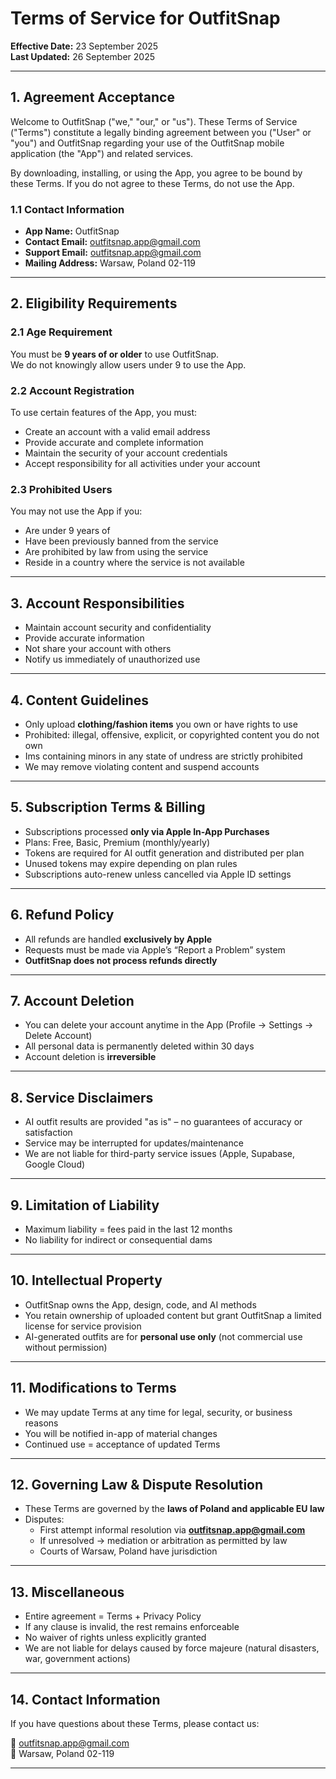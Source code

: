 # Terms of Service for OutfitSnap

**Effective Date:** 23 September 2025  
**Last Updated:** 26 September 2025  

---

## 1. Agreement Acceptance
Welcome to OutfitSnap ("we," "our," or "us"). These Terms of Service ("Terms") constitute a legally binding agreement between you ("User" or "you") and OutfitSnap regarding your use of the OutfitSnap mobile application (the "App") and related services.

By downloading, installing, or using the App, you agree to be bound by these Terms. If you do not agree to these Terms, do not use the App.

### 1.1 Contact Information
- **App Name:** OutfitSnap  
- **Contact Email:** outfitsnap.app@gmail.com  
- **Support Email:** outfitsnap.app@gmail.com  
- **Mailing Address:** Warsaw, Poland 02-119

---

## 2. Eligibility Requirements
### 2.1 Age Requirement
You must be **9 years of  or older** to use OutfitSnap.  
We do not knowingly allow users under 9 to use the App.  

### 2.2 Account Registration
To use certain features of the App, you must:  
- Create an account with a valid email address  
- Provide accurate and complete information  
- Maintain the security of your account credentials  
- Accept responsibility for all activities under your account  

### 2.3 Prohibited Users
You may not use the App if you:  
- Are under 9 years of   
- Have been previously banned from the service  
- Are prohibited by law from using the service  
- Reside in a country where the service is not available  

---

## 3. Account Responsibilities
- Maintain account security and confidentiality  
- Provide accurate information  
- Not share your account with others  
- Notify us immediately of unauthorized use  

---

## 4. Content Guidelines
- Only upload **clothing/fashion items** you own or have rights to use  
- Prohibited: illegal, offensive, explicit, or copyrighted content you do not own  
- Ims containing minors in any state of undress are strictly prohibited  
- We may remove violating content and suspend accounts  

---

## 5. Subscription Terms & Billing
- Subscriptions processed **only via Apple In-App Purchases**  
- Plans: Free, Basic, Premium (monthly/yearly)  
- Tokens are required for AI outfit generation and distributed per plan  
- Unused tokens may expire depending on plan rules  
- Subscriptions auto-renew unless cancelled via Apple ID settings  

---

## 6. Refund Policy
- All refunds are handled **exclusively by Apple**  
- Requests must be made via Apple’s “Report a Problem” system  
- **OutfitSnap does not process refunds directly**  

---

## 7. Account Deletion
- You can delete your account anytime in the App (Profile → Settings → Delete Account)  
- All personal data is permanently deleted within 30 days  
- Account deletion is **irreversible**  

---

## 8. Service Disclaimers
- AI outfit results are provided "as is" – no guarantees of accuracy or satisfaction  
- Service may be interrupted for updates/maintenance  
- We are not liable for third-party service issues (Apple, Supabase, Google Cloud)  

---

## 9. Limitation of Liability
- Maximum liability = fees paid in the last 12 months  
- No liability for indirect or consequential dams  

---

## 10. Intellectual Property
- OutfitSnap owns the App, design, code, and AI methods  
- You retain ownership of uploaded content but grant OutfitSnap a limited license for service provision  
- AI-generated outfits are for **personal use only** (not commercial use without permission)  

---

## 11. Modifications to Terms
- We may update Terms at any time for legal, security, or business reasons  
- You will be notified in-app of material changes  
- Continued use = acceptance of updated Terms  

---

## 12. Governing Law & Dispute Resolution
- These Terms are governed by the **laws of Poland and applicable EU law**  
- Disputes:  
  - First attempt informal resolution via **outfitsnap.app@gmail.com**  
  - If unresolved → mediation or arbitration as permitted by law  
  - Courts of Warsaw, Poland have jurisdiction  

---

## 13. Miscellaneous
- Entire agreement = Terms + Privacy Policy  
- If any clause is invalid, the rest remains enforceable  
- No waiver of rights unless explicitly granted  
- We are not liable for delays caused by force majeure (natural disasters, war, government actions)  

---

## 14. Contact Information
If you have questions about these Terms, please contact us:  

📧 outfitsnap.app@gmail.com  
📍 Warsaw, Poland 02-119

---
